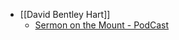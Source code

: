 - [[David Bentley Hart]]
	- [Sermon on the Mount - PodCast](https://podcasts.apple.com/us/podcast/ep-83-david-bentley-hart-his-contextual-reading-of/id1534051216?i=1000555485347&uo=4)